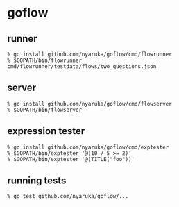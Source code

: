 # goflow 

## runner

```
% go install github.com/nyaruka/goflow/cmd/flowrunner
% $GOPATH/bin/flowrunner cmd/flowrunner/testdata/flows/two_questions.json
```

## server

```
% go install github.com/nyaruka/goflow/cmd/flowserver
% $GOPATH/bin/flowserver
```

## expression tester

```
% go install github.com/nyaruka/goflow/cmd/exptester
% $GOPATH/bin/exptester '@(10 / 5 >= 2)'
% $GOPATH/bin/exptester '@(TITLE("foo"))'
```

## running tests

```
% go test github.com/nyaruka/goflow/...
```
